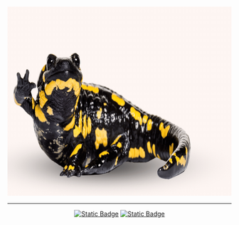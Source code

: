 <div id="header" align="center">
  <img src="https://github.com/korotasz/korotasz/blob/main/salamanderbanner.gif" width="750" height="425"/>
</div>

---

<p align="center">
  <a href="https://www.researchgate.net/profile/Alexis-Korotasz"><img alt="Static Badge" 
                                                                   src="https://img.shields.io/badge/ResearchGate-%2300CCBB?style=plastic&logo=ResearchGate&logoColor=%23ffffff&labelColor=%2300CCBB&color=%2300CCBB"
                                                                   width="150" height="25"></a>
  <a href="https://scholar.google.com/citations?user=E0jk8lUAAAAJ&hl=en"><img alt="Static Badge" 
                                                                           src="https://img.shields.io/badge/Google_Scholar-%234285F4?style=plastic&logo=Google%20Scholar&logoColor=%23ffffff&labelColor=%234285F4&color=%234285F4"
                                                                           width="150" height="25"></a>
</p>
